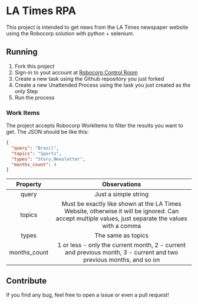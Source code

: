 # LA Times RPA

This project is intended to get news from the LA Times newspaper website using the Robocorp solution with python + selenium.

## Running

1. Fork this project
2. Sign-in to yout account at [Robocorp Control Room](https://id.robocorp.com/login)
3. Create a new task using the Github repository you just forked
4. Create a new Unattended Process using the task you just created as the only Step
5. Run the process

### Work Items

The project accepts Robocorp WorkItems to filter the results you want to get. The JSON should be like this:

``` JSON
{
  "query": "Brazil",
  "topics": "Sports",
  "types": "Story,Newsletter",
  "months_count": 4
}
```

|Property|Observations|
| :--: | :--: |
|query| Just a simple string |
| topics | Must be exactly like shown at the LA Times Website, otherwise it will be ignored. Can accept multiple values, just separate the values with a comma |
| types | The same as topics |
| months_count | 1 or less - only the current month, 2 - current and previous month, 3 - current and two previous months, and so on |

## Contribute

If you find any bug, feel free to open a issue or even a pull request!
